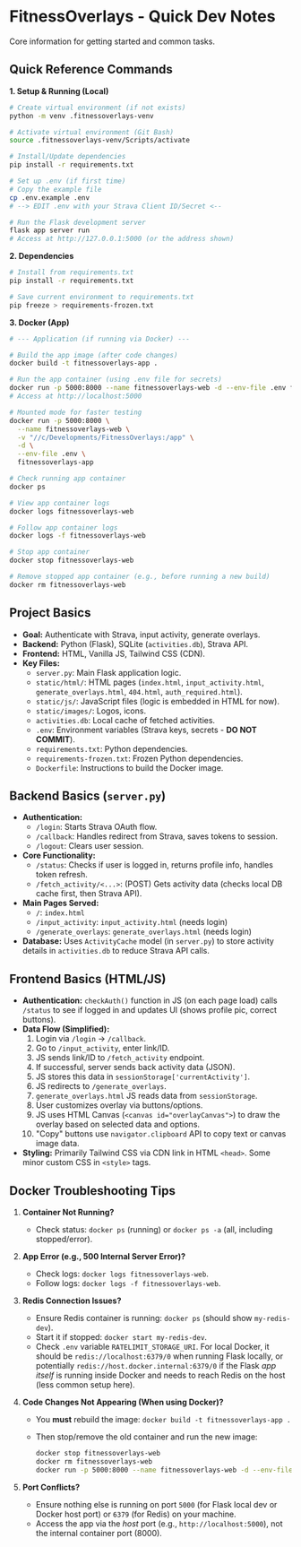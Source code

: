 # FitnessOverlays - Quick Dev Notes

Core information for getting started and common tasks.

## Quick Reference Commands

**1. Setup & Running (Local)**

```bash
# Create virtual environment (if not exists)
python -m venv .fitnessoverlays-venv

# Activate virtual environment (Git Bash)
source .fitnessoverlays-venv/Scripts/activate

# Install/Update dependencies
pip install -r requirements.txt

# Set up .env (if first time)
# Copy the example file
cp .env.example .env
# --> EDIT .env with your Strava Client ID/Secret <--

# Run the Flask development server
flask app server run
# Access at http://127.0.0.1:5000 (or the address shown)
```

**2. Dependencies**

```bash
# Install from requirements.txt
pip install -r requirements.txt

# Save current environment to requirements.txt
pip freeze > requirements-frozen.txt
```

**3. Docker (App)**

```bash
# --- Application (if running via Docker) ---

# Build the app image (after code changes)
docker build -t fitnessoverlays-app .

# Run the app container (using .env file for secrets)
docker run -p 5000:8000 --name fitnessoverlays-web -d --env-file .env fitnessoverlays-app
# Access at http://localhost:5000

# Mounted mode for faster testing
docker run -p 5000:8000 \
  --name fitnessoverlays-web \
  -v "//c/Developments/FitnessOverlays:/app" \
  -d \
  --env-file .env \
  fitnessoverlays-app

# Check running app container
docker ps

# View app container logs
docker logs fitnessoverlays-web

# Follow app container logs
docker logs -f fitnessoverlays-web

# Stop app container
docker stop fitnessoverlays-web

# Remove stopped app container (e.g., before running a new build)
docker rm fitnessoverlays-web
```

## Project Basics

- **Goal:** Authenticate with Strava, input activity, generate overlays.
- **Backend:** Python (Flask), SQLite (`activities.db`), Strava API.
- **Frontend:** HTML, Vanilla JS, Tailwind CSS (CDN).
- **Key Files:**
  - `server.py`: Main Flask application logic.
  - `static/html/`: HTML pages (`index.html`, `input_activity.html`, `generate_overlays.html`, `404.html`, `auth_required.html`).
  - `static/js/`: JavaScript files (logic is embedded in HTML for now).
  - `static/images/`: Logos, icons.
  - `activities.db`: Local cache of fetched activities.
  - `.env`: Environment variables (Strava keys, secrets - **DO NOT COMMIT**).
  - `requirements.txt`: Python dependencies.
  - `requirements-frozen.txt`: Frozen Python dependencies.
  - `Dockerfile`: Instructions to build the Docker image.

## Backend Basics (`server.py`)

- **Authentication:**
  - `/login`: Starts Strava OAuth flow.
  - `/callback`: Handles redirect from Strava, saves tokens to session.
  - `/logout`: Clears user session.
- **Core Functionality:**
  - `/status`: Checks if user is logged in, returns profile info, handles token refresh.
  - `/fetch_activity/<...>`: (POST) Gets activity data (checks local DB cache first, then Strava API).
- **Main Pages Served:**
  - `/`: `index.html`
  - `/input_activity`: `input_activity.html` (needs login)
  - `/generate_overlays`: `generate_overlays.html` (needs login)
- **Database:** Uses `ActivityCache` model (in `server.py`) to store activity details in `activities.db` to reduce Strava API calls.

## Frontend Basics (HTML/JS)

- **Authentication:** `checkAuth()` function in JS (on each page load) calls `/status` to see if logged in and updates UI (shows profile pic, correct buttons).
- **Data Flow (Simplified):**
    1. Login via `/login` -> `/callback`.
    2. Go to `/input_activity`, enter link/ID.
    3. JS sends link/ID to `/fetch_activity` endpoint.
    4. If successful, server sends back activity data (JSON).
    5. JS stores this data in `sessionStorage['currentActivity']`.
    6. JS redirects to `/generate_overlays`.
    7. `generate_overlays.html` JS reads data from `sessionStorage`.
    8. User customizes overlay via buttons/options.
    9. JS uses HTML Canvas (`<canvas id="overlayCanvas">`) to draw the overlay based on selected data and options.
    10. "Copy" buttons use `navigator.clipboard` API to copy text or canvas image data.
- **Styling:** Primarily Tailwind CSS via CDN link in HTML `<head>`. Some minor custom CSS in `<style>` tags.

## Docker Troubleshooting Tips

1. **Container Not Running?**
    - Check status: `docker ps` (running) or `docker ps -a` (all, including stopped/error).
2. **App Error (e.g., 500 Internal Server Error)?**
    - Check logs: `docker logs fitnessoverlays-web`.
    - Follow logs: `docker logs -f fitnessoverlays-web`.
3. **Redis Connection Issues?**
    - Ensure Redis container is running: `docker ps` (should show `my-redis-dev`).
    - Start it if stopped: `docker start my-redis-dev`.
    - Check `.env` variable `RATELIMIT_STORAGE_URI`. For local Docker, it should be `redis://localhost:6379/0` when running Flask locally, or potentially `redis://host.docker.internal:6379/0` if the Flask *app itself* is running inside Docker and needs to reach Redis on the host (less common setup here).
4. **Code Changes Not Appearing (When using Docker)?**
    - You **must** rebuild the image: `docker build -t fitnessoverlays-app .`
    - Then stop/remove the old container and run the new image:

        ```bash
        docker stop fitnessoverlays-web
        docker rm fitnessoverlays-web
        docker run -p 5000:8000 --name fitnessoverlays-web -d --env-file .env fitnessoverlays-app
        ```

5. **Port Conflicts?**
    - Ensure nothing else is running on port `5000` (for Flask local dev or Docker host port) or `6379` (for Redis) on your machine.
    - Access the app via the *host* port (e.g., `http://localhost:5000`), not the internal container port (8000).
